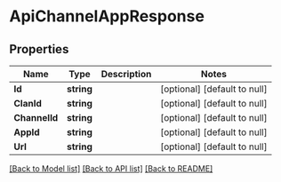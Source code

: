 # ApiChannelAppResponse

## Properties
Name | Type | Description | Notes
------------ | ------------- | ------------- | -------------
**Id** | **string** |  | [optional] [default to null]
**ClanId** | **string** |  | [optional] [default to null]
**ChannelId** | **string** |  | [optional] [default to null]
**AppId** | **string** |  | [optional] [default to null]
**Url** | **string** |  | [optional] [default to null]

[[Back to Model list]](../README.md#documentation-for-models) [[Back to API list]](../README.md#documentation-for-api-endpoints) [[Back to README]](../README.md)


